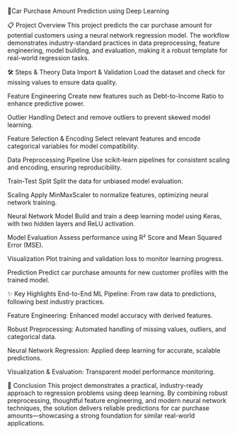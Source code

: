 🚗Car Purchase Amount Prediction using Deep Learning



📋 Project Overview
This project predicts the car purchase amount for potential customers using a neural network regression model. The workflow demonstrates industry-standard practices in data preprocessing, feature engineering, model building, and evaluation, making it a robust template for real-world regression tasks.

🛠️ Steps & Theory
Data Import & Validation
Load the dataset and check for missing values to ensure data quality.

Feature Engineering
Create new features such as Debt-to-Income Ratio to enhance predictive power.

Outlier Handling
Detect and remove outliers to prevent skewed model learning.

Feature Selection & Encoding
Select relevant features and encode categorical variables for model compatibility.

Data Preprocessing Pipeline
Use scikit-learn pipelines for consistent scaling and encoding, ensuring reproducibility.

Train-Test Split
Split the data for unbiased model evaluation.

Scaling
Apply MinMaxScaler to normalize features, optimizing neural network training.

Neural Network Model
Build and train a deep learning model using Keras, with two hidden layers and ReLU activation.

Model Evaluation
Assess performance using R² Score and Mean Squared Error (MSE).

Visualization
Plot training and validation loss to monitor learning progress.

Prediction
Predict car purchase amounts for new customer profiles with the trained model.

✨ Key Highlights
End-to-End ML Pipeline: From raw data to predictions, following best industry practices.

Feature Engineering: Enhanced model accuracy with derived features.

Robust Preprocessing: Automated handling of missing values, outliers, and categorical data.

Neural Network Regression: Applied deep learning for accurate, scalable predictions.

Visualization & Evaluation: Transparent model performance monitoring.

🏁 Conclusion
This project demonstrates a practical, industry-ready approach to regression problems using deep learning. By combining robust preprocessing, thoughtful feature engineering, and modern neural network techniques, the solution delivers reliable predictions for car purchase amounts—showcasing a strong foundation for similar real-world applications.
